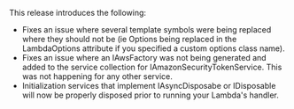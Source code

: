 This release introduces the following:

- Fixes an issue where several template symbols were being replaced where they should not be (ie Options being replaced in the LambdaOptions attribute if you specified a custom options class name).
- Fixes an issue where an IAwsFactory was not being generated and added to the service collection for IAmazonSecurityTokenService.  This was not happening for any other service.
- Initialization services that implement IAsyncDisposabe or IDisposable will now be properly disposed prior to running your Lambda's handler.